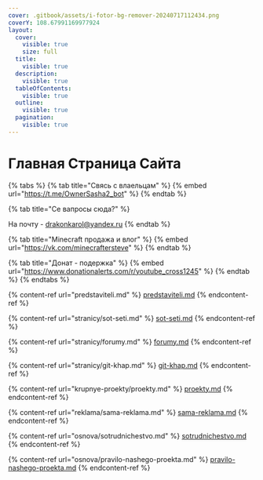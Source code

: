 ```yaml
---
cover: .gitbook/assets/i-fotor-bg-remover-20240717112434.png
coverY: 108.67991169977924
layout:
  cover:
    visible: true
    size: full
  title:
    visible: true
  description:
    visible: true
  tableOfContents:
    visible: true
  outline:
    visible: true
  pagination:
    visible: true
---
```


# Главная Страница  Сайта

{% tabs %}
{% tab title="Свясь с влаельцам" %}
{% embed url="https://t.me/OwnerSasha2_bot" %}
{% endtab %}

{% tab title="Се вапросы сюда?" %}


На почту - drakonkarol@yandex.ru
{% endtab %}

{% tab title="Minecraft продажа и влог" %}
{% embed url="https://vk.com/minecraftersteve" %}
{% endtab %}

{% tab title="Донат - подержка" %}
{% embed url="https://www.donationalerts.com/r/youtube_cross1245" %}
{% endtab %}
{% endtabs %}

{% content-ref url="predstaviteli.md" %}
[predstaviteli.md](predstaviteli.md)
{% endcontent-ref %}

{% content-ref url="stranicy/sot-seti.md" %}
[sot-seti.md](stranicy/sot-seti.md)
{% endcontent-ref %}

{% content-ref url="stranicy/forumy.md" %}
[forumy.md](stranicy/forumy.md)
{% endcontent-ref %}

{% content-ref url="stranicy/git-khap.md" %}
[git-khap.md](stranicy/git-khap.md)
{% endcontent-ref %}

{% content-ref url="krupnye-proekty/proekty.md" %}
[proekty.md](krupnye-proekty/proekty.md)
{% endcontent-ref %}

{% content-ref url="reklama/sama-reklama.md" %}
[sama-reklama.md](reklama/sama-reklama.md)
{% endcontent-ref %}

{% content-ref url="osnova/sotrudnichestvo.md" %}
[sotrudnichestvo.md](osnova/sotrudnichestvo.md)
{% endcontent-ref %}

{% content-ref url="osnova/pravilo-nashego-proekta.md" %}
[pravilo-nashego-proekta.md](osnova/pravilo-nashego-proekta.md)
{% endcontent-ref %}
